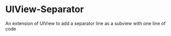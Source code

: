 # UIView-Separator
An extension of UIView to add a separator line as a subview with one line of code
